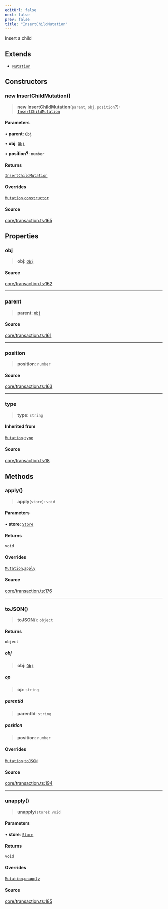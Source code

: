 ```yaml
---
editUrl: false
next: false
prev: false
title: "InsertChildMutation"
---
```


Insert a child

## Extends

- [`Mutation`](/api-core/classes/mutation/)

## Constructors

### new InsertChildMutation()

> **new InsertChildMutation**(`parent`, `obj`, `position`?): [`InsertChildMutation`](/api-core/classes/insertchildmutation/)

#### Parameters

• **parent**: [`Obj`](/api-core/classes/obj/)

• **obj**: [`Obj`](/api-core/classes/obj/)

• **position?**: `number`

#### Returns

[`InsertChildMutation`](/api-core/classes/insertchildmutation/)

#### Overrides

[`Mutation`](/api-core/classes/mutation/).[`constructor`](/api-core/classes/mutation/#constructors)

#### Source

[core/transaction.ts:165](https://github.com/dakhetov/dgmjs/blob/main/packages/core/src/core/transaction.ts#L165)

## Properties

### obj

> **obj**: [`Obj`](/api-core/classes/obj/)

#### Source

[core/transaction.ts:162](https://github.com/dakhetov/dgmjs/blob/main/packages/core/src/core/transaction.ts#L162)

***

### parent

> **parent**: [`Obj`](/api-core/classes/obj/)

#### Source

[core/transaction.ts:161](https://github.com/dakhetov/dgmjs/blob/main/packages/core/src/core/transaction.ts#L161)

***

### position

> **position**: `number`

#### Source

[core/transaction.ts:163](https://github.com/dakhetov/dgmjs/blob/main/packages/core/src/core/transaction.ts#L163)

***

### type

> **type**: `string`

#### Inherited from

[`Mutation`](/api-core/classes/mutation/).[`type`](/api-core/classes/mutation/#type)

#### Source

[core/transaction.ts:18](https://github.com/dakhetov/dgmjs/blob/main/packages/core/src/core/transaction.ts#L18)

## Methods

### apply()

> **apply**(`store`): `void`

#### Parameters

• **store**: [`Store`](/api-core/classes/store/)

#### Returns

`void`

#### Overrides

[`Mutation`](/api-core/classes/mutation/).[`apply`](/api-core/classes/mutation/#apply)

#### Source

[core/transaction.ts:176](https://github.com/dakhetov/dgmjs/blob/main/packages/core/src/core/transaction.ts#L176)

***

### toJSON()

> **toJSON**(): `object`

#### Returns

`object`

##### obj

> **obj**: [`Obj`](/api-core/classes/obj/)

##### op

> **op**: `string`

##### parentId

> **parentId**: `string`

##### position

> **position**: `number`

#### Overrides

[`Mutation`](/api-core/classes/mutation/).[`toJSON`](/api-core/classes/mutation/#tojson)

#### Source

[core/transaction.ts:194](https://github.com/dakhetov/dgmjs/blob/main/packages/core/src/core/transaction.ts#L194)

***

### unapply()

> **unapply**(`store`): `void`

#### Parameters

• **store**: [`Store`](/api-core/classes/store/)

#### Returns

`void`

#### Overrides

[`Mutation`](/api-core/classes/mutation/).[`unapply`](/api-core/classes/mutation/#unapply)

#### Source

[core/transaction.ts:185](https://github.com/dakhetov/dgmjs/blob/main/packages/core/src/core/transaction.ts#L185)
